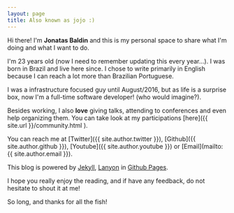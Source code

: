 ```yaml
---
layout: page
title: Also known as jojo :)
---
```


Hi there! I'm **Jonatas Baldin** and this is my personal space to share what I'm doing and what I want to do.

I'm 23 years old (now I need to remember updating this every year...). I was born in Brazil and live here since. I chose to write primarily in English because I can reach a lot more than Brazilian Portuguese.

I was a infrastructure focused guy until August/2016, but as life is a surprise box, now I'm a full-time software developer! (who would imagine?).

Besides working, I also **love** giving talks, attending to conferences and even help organizing them. You can take look at my participations [here]({{ site.url }}/community.html ).

You can reach me at [Twitter]({{ site.author.twitter }}), [Github]({{ site.author.github }}), [Youtube]({{ site.author.youtube }}) or [Email](mailto:{{ site.author.email }}).

This blog is powered by [Jekyll](https://jekyllrb.com), [Lanyon](http://lanyon.getpoole.com/) in [Github Pages](https://pages.github.com/).

I hope you really enjoy the reading, and if have any feedback, do not hesitate to shout it at me!

So long, and thanks for all the fish!
